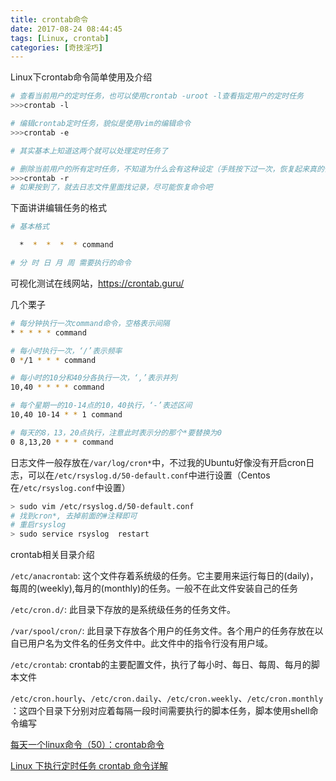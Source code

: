 ```yaml
---
title: crontab命令
date: 2017-08-24 08:44:45
tags: [Linux, crontab]
categories: [奇技淫巧]
---
```

Linux下crontab命令简单使用及介绍

<!-- more -->


```bash
# 查看当前用户的定时任务，也可以使用crontab -uroot -l查看指定用户的定时任务
>>>crontab -l

# 编辑crontab定时任务，貌似是使用vim的编辑命令
>>>crontab -e

# 其实基本上知道这两个就可以处理定时任务了

# 删除当前用户的所有定时任务，不知道为什么会有这种设定（手贱按下过一次，恢复起来真的惨）
>>>crontab -r
# 如果按到了，就去日志文件里面找记录，尽可能恢复命令吧
```

下面讲讲编辑任务的格式

```bash
# 基本格式

  *  *  *  *  * command

# 分 时 日 月 周 需要执行的命令
```

可视化测试在线网站，https://crontab.guru/

几个栗子

```bash
# 每分钟执行一次command命令，空格表示间隔
* * * * * command

# 每小时执行一次，‘/’表示频率
0 */1 * * * command

# 每小时的10分和40分各执行一次，‘,’表示并列
10,40 * * * * command

# 每个星期一的10-14点的10，40执行，‘-’表述区间
10,40 10-14 * * 1 command

# 每天的8，13，20点执行，注意此时表示分的那个*要替换为0
0 8,13,20 * * * command
```

日志文件一般存放在`/var/log/cron*`中，不过我的Ubuntu好像没有开启cron日志，可以在`/etc/rsyslog.d/50-default.conf`中进行设置（Centos在`/etc/rsyslog.conf`中设置）
```bash
> sudo vim /etc/rsyslog.d/50-default.conf
# 找到cron*, 去掉前面的#注释即可
# 重启rsyslog
> sudo service rsyslog  restart
```

crontab相关目录介绍

`/etc/anacrontab`: 这个文件存着系统级的任务。它主要用来运行每日的(daily)，每周的(weekly),每月的(monthly)的任务。一般不在此文件安装自己的任务

`/etc/cron.d/`: 此目录下存放的是系统级任务的任务文件。

`/var/spool/cron/`: 此目录下存放各个用户的任务文件。各个用户的任务存放在以自已用户名为文件名的任务文件中。此文件中的指令行没有用户域。

`/etc/crontab`: crontab的主要配置文件，执行了每小时、每日、每周、每月的脚本文件

`/etc/cron.hourly`、`/etc/cron.daily`、`/etc/cron.weekly`、`/etc/cron.monthly`：这四个目录下分别对应着每隔一段时间需要执行的脚本任务，脚本使用shell命令编写

[](https://segmentfault.com/a/1190000002628040)

[每天一个linux命令（50）：crontab命令](http://www.cnblogs.com/peida/archive/2013/01/08/2850483.html)

[Linux 下执行定时任务 crontab 命令详解](https://segmentfault.com/a/1190000002628040)


